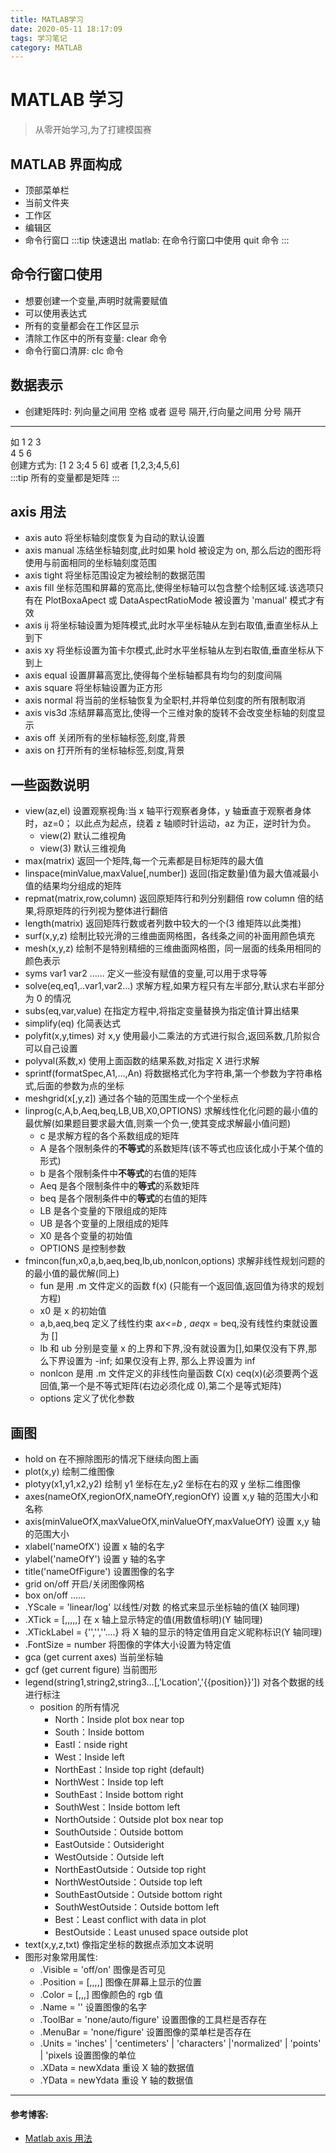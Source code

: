 ```yaml
---
title: MATLAB学习
date: 2020-05-11 18:17:09
tags: 学习笔记
category: MATLAB
---
```


# MATLAB 学习

> 从零开始学习,为了打建模国赛

## MATLAB 界面构成

- 顶部菜单栏
- 当前文件夹
- 工作区
- 编辑区
- 命令行窗口
  :::tip
  快速退出 matlab: 在命令行窗口中使用 quit 命令
  :::

## 命令行窗口使用

- 想要创建一个变量,声明时就需要赋值
- 可以使用表达式
- 所有的变量都会在工作区显示
- 清除工作区中的所有变量: clear 命令
- 命令行窗口清屏: clc 命令

## 数据表示

- 创建矩阵时: 列向量之间用 空格 或者 逗号 隔开,行向量之间用 分号 隔开

---

如 1 2 3  
 4 5 6  
 创建方式为:
[1 2 3;4 5 6] 或者 [1,2,3;4,5,6]  
:::tip
所有的变量都是矩阵
:::

## axis 用法

- axis auto 将坐标轴刻度恢复为自动的默认设置
- axis manual 冻结坐标轴刻度,此时如果 hold 被设定为 on, 那么后边的图形将使用与前面相同的坐标轴刻度范围
- axis tight 将坐标范围设定为被绘制的数据范围
- axis fill 坐标范围和屏幕的宽高比,使得坐标轴可以包含整个绘制区域.该选项只有在 PlotBoxaApect 或 DataAspectRatioMode 被设置为 'manual' 模式才有效
- axis ij 将坐标轴设置为矩阵模式,此时水平坐标轴从左到右取值,垂直坐标从上到下
- axis xy 将坐标设置为笛卡尔模式,此时水平坐标轴从左到右取值,垂直坐标从下到上
- axis equal 设置屏幕高宽比,使得每个坐标轴都具有均匀的刻度间隔
- axis square 将坐标轴设置为正方形
- axis normal 将当前的坐标轴恢复为全职村,并将单位刻度的所有限制取消
- axis vis3d 冻结屏幕高宽比,使得一个三维对象的旋转不会改变坐标轴的刻度显示
- axis off 关闭所有的坐标轴标签,刻度,背景
- axis on 打开所有的坐标轴标签,刻度,背景

## 一些函数说明

- view(az,el) 设置观察视角:当 x 轴平行观察者身体，y 轴垂直于观察者身体时，az=0； 以此点为起点，绕着 z 轴顺时针运动，az 为正，逆时针为负。
  - view(2) 默认二维视角
  - view(3) 默认三维视角
- max(matrix) 返回一个矩阵,每一个元素都是目标矩阵的最大值
- linspace(minValue,maxValue[,number]) 返回(指定数量)值为最大值减最小值的结果均分组成的矩阵
- repmat(matrix,row,column) 返回原矩阵行和列分别翻倍 row column 倍的结果,将原矩阵的行列视为整体进行翻倍
- length(matrix) 返回矩阵行数或者列数中较大的一个(3 维矩阵以此类推)
- surf(x,y,z) 绘制比较光滑的三维曲面网格图，各线条之间的补面用颜色填充
- mesh(x,y,z) 绘制不是特别精细的三维曲面网格图，同一层面的线条用相同的颜色表示
- syms var1 var2 ...... 定义一些没有赋值的变量,可以用于求导等
- solve(eq,eq1,..var1,var2...) 求解方程,如果方程只有左半部分,默认求右半部分为 0 的情况
- subs(eq,var,value) 在指定方程中,将指定变量替换为指定值计算出结果
- simplify(eq) 化简表达式
- polyfit(x,y,times) 对 x,y 使用最小二乘法的方式进行拟合,返回系数,几阶拟合可以自己设置
- polyval(系数,x) 使用上面函数的结果系数,对指定 X 进行求解
- sprintf(formatSpec,A1,...,An) 将数据格式化为字符串,第一个参数为字符串格式,后面的参数为点的坐标
- meshgrid(x[,y,z]) 通过各个轴的范围生成一个个坐标点
- linprog(c,A,b,Aeq,beq,LB,UB,X0,OPTIONS) 求解线性化化问题的最小值的最优解(如果题目要求最大值,则乘一个负一,使其变成求解最小值问题)
  - c 是求解方程的各个系数组成的矩阵
  - A 是各个限制条件的**不等式**的系数矩阵(该不等式也应该化成小于某个值的形式)
  - b 是各个限制条件中**不等式**的右值的矩阵
  - Aeq 是各个限制条件中的**等式**的系数矩阵
  - beq 是各个限制条件中的**等式**的右值的矩阵
  - LB 是各个变量的下限组成的矩阵
  - UB 是各个变量的上限组成的矩阵
  - X0 是各个变量的初始值
  - OPTIONS 是控制参数
- fmincon(fun,x0,a,b,aeq,beq,lb,ub,nonlcon,options) 求解非线性规划问题的的最小值的最优解(同上)
  - fun 是用 .m 文件定义的函数 f(x) (只能有一个返回值,返回值为待求的规划方程)
  - x0 是 x 的初始值
  - a,b,aeq,beq 定义了线性约束 a*x<=b , aeq*x = beq,没有线性约束就设置为 []
  - lb 和 ub 分别是变量 x 的上界和下界,没有就设置为[],如果仅没有下界,那么下界设置为 -inf; 如果仅没有上界, 那么上界设置为 inf
  - nonlcon 是用 .m 文件定义的非线性向量函数 C(x) ceq(x)(必须要两个返回值,第一个是不等式矩阵(右边必须化成 0),第二个是等式矩阵)
  - options 定义了优化参数

## 画图

- hold on 在不擦除图形的情况下继续向图上画
- plot(x,y) 绘制二维图像
- plotyy(x1,y1,x2,y2) 绘制 y1 坐标在左,y2 坐标在右的双 y 坐标二维图像
- axes(nameOfX,regionOfX,nameOfY,regionOfY) 设置 x,y 轴的范围大小和名称
- axis(minValueOfX,maxValueOfX,minValueOfY,maxValueOfY) 设置 x,y 轴的范围大小
- xlabel('nameOfX') 设置 x 轴的名字
- ylabel('nameOfY') 设置 y 轴的名字
- title('nameOfFigure') 设置图像的名字
- grid on/off 开启/关闭图像网格
- box on/off ......
- .YScale = 'linear/log' 以线性/对数 的格式来显示坐标轴的值(X 轴同理)
- .XTick = [,,,,,] 在 x 轴上显示特定的值(用数值标明)(Y 轴同理)
- .XTickLabel = {'','',''....} 将 X 轴的显示的特定值用自定义昵称标识(Y 轴同理)
- .FontSize = number 将图像的字体大小设置为特定值
- gca (get current axes) 当前坐标轴
- gcf (get current figure) 当前图形
- legend(string1,string2,string3...[,'Location','{{position}}']) 对各个数据的线进行标注
  - position 的所有情况
    - North：Inside plot box near top
    - South：Inside bottom
    - EastI：nside right
    - West：Inside left
    - NorthEast：Inside top right (default)
    - NorthWest：Inside top left
    - SouthEast：Inside bottom right
    - SouthWest：Inside bottom left
    - NorthOutside：Outside plot box near top
    - SouthOutside：Outside bottom
    - EastOutside：Outsideright
    - WestOutside：Outside left
    - NorthEastOutside：Outside top right
    - NorthWestOutside：Outside top left
    - SouthEastOutside：Outside bottom right
    - SouthWestOutside：Outside bottom left
    - Best：Least conflict with data in plot
    - BestOutside：Least unused space outside plot
- text(x,y,z,txt) 像指定坐标的数据点添加文本说明
- 图形对象常用属性:
  - .Visible = 'off/on' 图像是否可见
  - .Position = [,,,,] 图像在屏幕上显示的位置
  - .Color = [,,,] 图像颜色的 rgb 值
  - .Name = '' 设置图像的名字
  - .ToolBar = 'none/auto/figure' 设置图像的工具栏是否存在
  - .MenuBar = 'none/figure' 设置图像的菜单栏是否存在
  - .Units = 'inches' | 'centimeters' | 'characters' |'normalized' | 'points' | 'pixels 设置图像的单位
  - .XData = newXdata 重设 X 轴的数据值
  - .YData = newYdata 重设 Y 轴的数据值

---

#### 参考博客:

- [Matlab axis 用法](http://blog.sina.com.cn/s/blog_b26a90750101kxdx.html)
